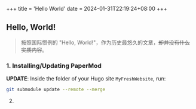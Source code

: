 +++
title = 'Hello World'
date = 2024-01-31T22:19:24+08:00
+++
## Hello, World!  
> 按照国际惯例的 "Hello, World!"，作为历史最悠久的文章，~~却并没有什么实质内容~~。


### 1. Installing/Updating PaperMod
**UPDATE**: Inside the folder of your Hugo site `MyFreshWebsite`, run:

```bash
git submodule update --remote --merge
```
2.
